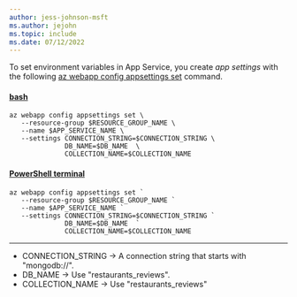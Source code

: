 ```yaml
---
author: jess-johnson-msft
ms.author: jejohn
ms.topic: include
ms.date: 07/12/2022
---
```


To set environment variables in App Service, you create *app settings* with the following [az webapp config appsettings set](/cli/azure/webapp/config/appsettings#az-webapp-config-appsettings-set) command.

#### [bash](#tab/terminal-bash)

```azurecli
az webapp config appsettings set \
   --resource-group $RESOURCE_GROUP_NAME \
   --name $APP_SERVICE_NAME \
   --settings CONNECTION_STRING=$CONNECTION_STRING \
              DB_NAME=$DB_NAME  \
              COLLECTION_NAME=$COLLECTION_NAME 
```

#### [PowerShell terminal](#tab/terminal-powershell)

```azurecli
az webapp config appsettings set `
   --resource-group $RESOURCE_GROUP_NAME `
   --name $APP_SERVICE_NAME `
   --settings CONNECTION_STRING=$CONNECTION_STRING `
              DB_NAME=$DB_NAME  `
              COLLECTION_NAME=$COLLECTION_NAME 
```

---

* CONNECTION_STRING &rarr; A connection string that starts with "mongodb://".
* DB_NAME &rarr; Use "restaurants_reviews".
* COLLECTION_NAME &rarr; Use "restaurants_reviews"
